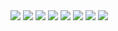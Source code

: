 
<div>
  
<img src="https://img.shields.io/badge/springboot-6DB33F?style=flat&logo=springboot&logoColor=white"/>

<img src="https://img.shields.io/badge/hibernate-59666CF?style=flat&logo=hibernate&logoColor=white"/>

<img src="https://img.shields.io/badge/mysql-4479A1?style=flat&logo=mysql&logoColor=white"/>

<img src="https://img.shields.io/badge/docker-2496ED?style=flat&logo=docker&logoColor=white"/>

<img src="https://img.shields.io/badge/vuedotjs-4FC08D?style=flat&logo=vuedotjs&logoColor=white"/>

<img src="https://img.shields.io/badge/react-61DAFB?style=flat&logo=react&logoColor=white"/>

<img src="https://img.shields.io/badge/reactivex-B7178C?style=flat&logo=reactivex&logoColor=white"/>

<img src="https://img.shields.io/badge/swift-F05138?style=flat&logo=swift&logoColor=white"/>
</div>



<!--
**newkayak12/newkayak12** is a ✨ _special_ ✨ repository because its `README.md` (this file) appears on your GitHub profile.

Here are some ideas to get you started:

- 🔭 I’m currently working on ...
- 🌱 I’m currently learning ...
- 👯 I’m looking to collaborate on ...
- 🤔 I’m looking for help with ...
- 💬 Ask me about ...
- 📫 How to reach me: ...
- 😄 Pronouns: ...
- ⚡ Fun fact: ...
-->
